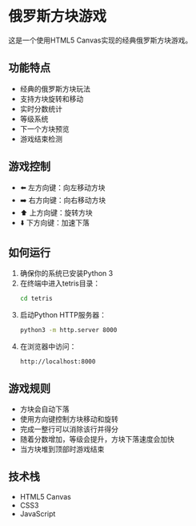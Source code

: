 # 俄罗斯方块游戏

这是一个使用HTML5 Canvas实现的经典俄罗斯方块游戏。

## 功能特点

- 经典的俄罗斯方块玩法
- 支持方块旋转和移动
- 实时分数统计
- 等级系统
- 下一个方块预览
- 游戏结束检测

## 游戏控制

- ⬅️ 左方向键：向左移动方块
- ➡️ 右方向键：向右移动方块
- ⬆️ 上方向键：旋转方块
- ⬇️ 下方向键：加速下落

## 如何运行

1. 确保你的系统已安装Python 3
2. 在终端中进入tetris目录：
   ```bash
   cd tetris
   ```
3. 启动Python HTTP服务器：
   ```bash
   python3 -m http.server 8000
   ```
4. 在浏览器中访问：
   ```
   http://localhost:8000
   ```

## 游戏规则

- 方块会自动下落
- 使用方向键控制方块移动和旋转
- 完成一整行可以消除该行并得分
- 随着分数增加，等级会提升，方块下落速度会加快
- 当方块堆到顶部时游戏结束

## 技术栈

- HTML5 Canvas
- CSS3
- JavaScript